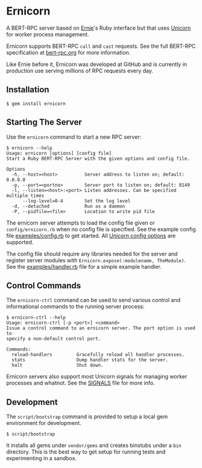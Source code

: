 Ernicorn
========

A BERT-RPC server based on [Ernie](https://github.com/mojombo/ernie)'s Ruby
interface but that uses [Unicorn](http://unicorn.bogomips.org/) for worker
process management.

Ernicorn supports BERT-RPC `call` and `cast` requests. See the full BERT-RPC
specification at [bert-rpc.org](http://bert-rpc.org) for more information.

Like Ernie before it, Ernicorn was developed at GitHub and is currently in
production use serving millions of RPC requests every day.

Installation
------------

    $ gem install ernicorn

Starting The Server
-------------------

Use the `ernicorn` command to start a new RPC server:

    $ ernicorn --help
    Usage: ernicorn [options] [config file]
    Start a Ruby BERT-RPC Server with the given options and config file.

    Options
      -h, --host=<host>          Server address to listen on; default: 0.0.0.0
      -p, --port=<portno>        Server port to listen on; default: 8149
      -l, --listen=<host>:<port> Listen addresses. Can be specified multiple times
          --log-level=0-4        Set the log level
      -d, --detached             Run as a daemon
      -P, --pidfile=<file>       Location to write pid file

The ernicorn server attempts to load the config file given or
`config/ernicorn.rb` when no config file is specified. See the example config
file [examples/config.rb][c] to get started. All [Unicorn config options][r] are
supported.

The config file should require any libraries needed for the server and register
server modules with `Ernicorn.expose(:modulename, TheModule)`. See the
[examples/handler.rb][h] file for a simple example handler.

[h]: https://github.com/github/ernicorn/blob/master/examples/handler.rb
[c]: https://github.com/github/ernicorn/blob/master/examples/config.rb
[r]: http://unicorn.bogomips.org/Unicorn/Configurator.html

Control Commands
----------------

The `ernicorn-ctrl` command can be used to send various control and
informational commands to the running server process:

    $ ernicorn-ctrl --help
    Usage: ernicorn-ctrl [-p <port>] <command>
    Issue a control command to an ernicorn server. The port option is used to
    specify a non-default control port.

    Commands:
      reload-handlers         Gracefully reload all handler processes.
      stats                   Dump handler stats for the server.
      halt                    Shut down.

Ernicorn servers also support most Unicorn signals for managing worker processes
and whatnot. See the [SIGNALS](http://unicorn.bogomips.org/SIGNALS.html) file
for more info.

Development
-----------

The `script/bootstrap` command is provided to setup a local gem environment for
development.

    $ script/bootstrap

It installs all gems under `vendor/gems` and creates binstubs under a `bin`
directory. This is the best way to get setup for running tests and experimenting
in a sandbox.
